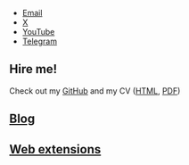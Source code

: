 * [Email](mailto:alan.urman@gmail.com)
* [X](https://x.com/alurmanc)
* [YouTube](https://youtube.com/@alurma)
* [Telegram](https://t.me/alurm)

## Hire me!

Check out my [GitHub](https://github.com/alurm) and my CV ([HTML](./resume/alan-urmancheev.html), [PDF](./resume/alan-urmancheev.pdf))

## [Blog](./blog/index.html)

## [Web extensions](./extensions/index.html)

